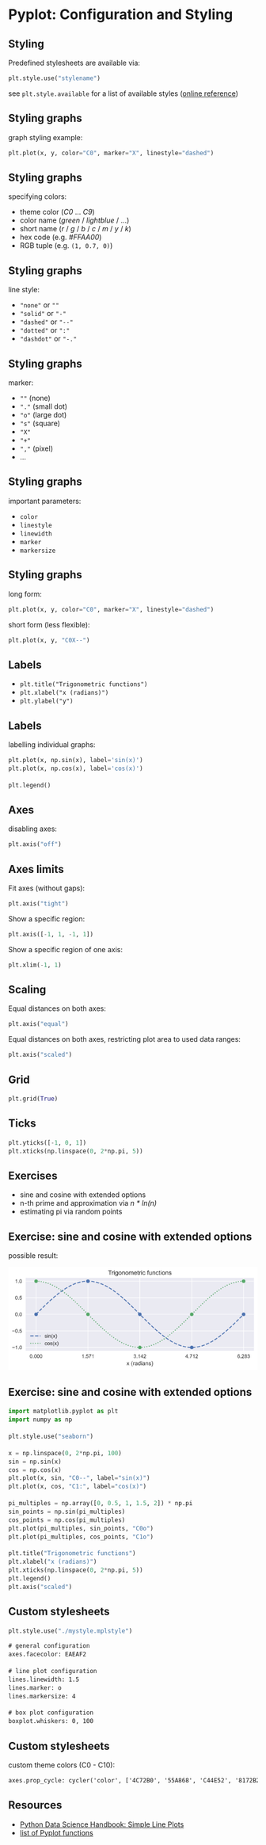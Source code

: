 # Pyplot: Configuration and Styling

## Styling

Predefined stylesheets are available via:

```py
plt.style.use("stylename")
```

see `plt.style.available` for a list of available styles (<a href="https://matplotlib.org/stable/gallery/style_sheets/style_sheets_reference.html" target="_blank">online reference</a>)

## Styling graphs

graph styling example:

```py
plt.plot(x, y, color="C0", marker="X", linestyle="dashed")
```

## Styling graphs

specifying colors:

- theme color (_C0_ ... _C9_)
- color name (_green_ / _lightblue_ / ...)
- short name (_r_ / _g_ / _b_ / _c_ / _m_ / _y_ / _k_)
- hex code (e.g. _#FFAA00_)
- RGB tuple (e.g. `(1, 0.7, 0)`)

## Styling graphs

line style:

- `"none"` or `""`
- `"solid"` or `"-"`
- `"dashed"` or `"--"`
- `"dotted"` or `":"`
- `"dashdot"` or `"-."`

## Styling graphs

marker:

- `""` (none)
- `"."` (small dot)
- `"o"` (large dot)
- `"s"` (square)
- `"X"`
- `"+"`
- `","` (pixel)
- ...

## Styling graphs

important parameters:

- `color`
- `linestyle`
- `linewidth`
- `marker`
- `markersize`

## Styling graphs

long form:

```py
plt.plot(x, y, color="C0", marker="X", linestyle="dashed")
```

short form (less flexible):

```py
plt.plot(x, y, "C0X--")
```

## Labels

- `plt.title("Trigonometric functions")`
- `plt.xlabel("x (radians)")`
- `plt.ylabel("y")`

## Labels

labelling individual graphs:

```py
plt.plot(x, np.sin(x), label='sin(x)')
plt.plot(x, np.cos(x), label='cos(x)')

plt.legend()
```

## Axes

disabling axes:

```py
plt.axis("off")
```

## Axes limits

Fit axes (without gaps):

```py
plt.axis("tight")
```

Show a specific region:

```py
plt.axis([-1, 1, -1, 1])
```

Show a specific region of one axis:

```py
plt.xlim(-1, 1)
```

## Scaling

Equal distances on both axes:

```py
plt.axis("equal")
```

Equal distances on both axes, restricting plot area to used data ranges:

```py
plt.axis("scaled")
```

## Grid

```py
plt.grid(True)
```

## Ticks

```py
plt.yticks([-1, 0, 1])
plt.xticks(np.linspace(0, 2*np.pi, 5))
```

## Exercises

- sine and cosine with extended options
- n-th prime and approximation via _n \* ln(n)_
- estimating pi via random points

## Exercise: sine and cosine with extended options

possible result:

<img src="assets/pyplot-sine-cosine-advanced.png" alt="Advanced plot of sine and cosine" />

## Exercise: sine and cosine with extended options

```py
import matplotlib.pyplot as plt
import numpy as np

plt.style.use("seaborn")

x = np.linspace(0, 2*np.pi, 100)
sin = np.sin(x)
cos = np.cos(x)
plt.plot(x, sin, "C0--", label="sin(x)")
plt.plot(x, cos, "C1:", label="cos(x)")

pi_multiples = np.array([0, 0.5, 1, 1.5, 2]) * np.pi
sin_points = np.sin(pi_multiples)
cos_points = np.cos(pi_multiples)
plt.plot(pi_multiples, sin_points, "C0o")
plt.plot(pi_multiples, cos_points, "C1o")

plt.title("Trigonometric functions")
plt.xlabel("x (radians)")
plt.xticks(np.linspace(0, 2*np.pi, 5))
plt.legend()
plt.axis("scaled")
```

## Custom stylesheets

```py
plt.style.use("./mystyle.mplstyle")
```

```txt
# general configuration
axes.facecolor: EAEAF2

# line plot configuration
lines.linewidth: 1.5
lines.marker: o
lines.markersize: 4

# box plot configuration
boxplot.whiskers: 0, 100
```

## Custom stylesheets

custom theme colors (C0 - C10):

```txt
axes.prop_cycle: cycler('color', ['4C72B0', '55A868', 'C44E52', '8172B2', 'CCB974', '64B5CD'])
```

## Resources

- [Python Data Science Handbook: Simple Line Plots](https://jakevdp.github.io/PythonDataScienceHandbook/04.01-simple-line-plots.html)
- [list of Pyplot functions](https://matplotlib.org/api/pyplot_summary.html)
